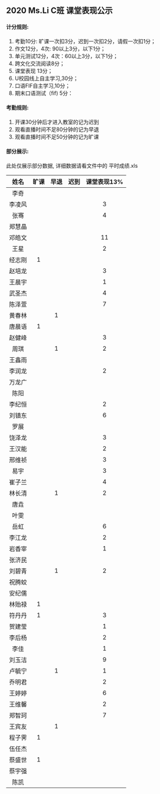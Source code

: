 ## 2020 Ms.Li C班 课堂表现公示



#### 计分规则:

1. 考勤10分: 旷课一次扣3分，迟到一次扣2分，请假一次扣1分；     
2. 作文12分，4次:  90以上3分，以下1分；
3. 单元测试12分，4次：60以上3分，以下1分；       
4. 跨文化交流阅读8分；     
5. 课堂表现 13分；         
6. U校园线上自主学习,30分；                      
7. 口语FIF自主学习,10分；   
8. 期末口语测试（fif) 5分：



#### 考勤规则:

1. 开课30分钟后才进入教室的记为迟到
2. 观看直播时间不足80分钟的记为早退
3. 观看直播时间不足50分钟的记为旷课

#### 部分展示:

此处仅展示部分数据, 详细数据请看文件中的 平时成绩.xls

|  姓名  | 旷课 | 早退 | 迟到 | 课堂表现13% |
| :----: | :--: | :--: | :--: | :---------: |
|  李奇  |      |      |      |             |
| 李凌风 |      |      |      |      3      |
|  张骞  |      |      |      |      4      |
| 郑慧晶 |      |      |      |             |
| 邓皓文 |      |      |      |     11      |
|  王星  |      |      |      |      2      |
| 经志刚 |  1   |      |      |             |
| 赵培龙 |      |      |      |      3      |
| 王晨宇 |      |      |      |      1      |
| 武圣杰 |      |      |      |      4      |
| 陈泽萱 |      |      |      |      7      |
| 黄春林 |      |  1   |      |             |
| 唐晨语 |  1   |      |      |             |
| 赵健峰 |      |      |      |      3      |
|  周琪  |      |  1   |      |      2      |
| 王鑫雨 |      |      |      |             |
| 李润龙 |      |      |      |      2      |
| 万龙广 |      |      |      |             |
|  陈阳  |      |      |      |             |
| 李纪恒 |      |      |      |      2      |
| 刘镇东 |      |      |      |      6      |
|  罗展  |      |      |      |             |
| 饶泽龙 |      |      |      |      3      |
| 王汉能 |      |      |      |      2      |
| 邢维祯 |      |      |      |      3      |
|  易宇  |      |      |      |      3      |
| 崔子兰 |      |      |      |      4      |
| 林长清 |      |  1   |      |      2      |
|  唐垚  |      |      |      |             |
|  叶雯  |      |      |      |             |
|  岳虹  |      |      |      |      6      |
| 李江龙 |      |      |      |      2      |
| 岩香宰 |      |      |      |      1      |
| 张济民 |      |      |      |             |
| 刘碧青 |      |  1   |      |      2      |
| 祝腾蛟 |      |      |      |             |
| 安纪儒 |      |      |      |             |
| 林贻禄 |  1   |      |      |             |
| 符丹丹 |  1   |      |      |      3      |
| 贺建莹 |      |      |      |      1      |
| 李后杨 |      |      |      |      2      |
|  李佳  |      |      |      |      1      |
| 刘玉洁 |      |      |      |      9      |
| 卢毓宁 |      |  1   |      |      1      |
| 乔明君 |      |      |      |      2      |
| 王婷婷 |      |      |      |      6      |
| 王维馨 |      |      |      |      2      |
| 郑智珂 |      |      |      |      7      |
| 王宾友 |      |  1   |      |             |
| 程子霁 |  1   |      |      |             |
| 伍任杰 |      |      |      |             |
| 蔡盛世 |  1   |      |      |             |
| 蔡宇强 |      |      |      |             |
|  陈凯  |      |      |      |             |